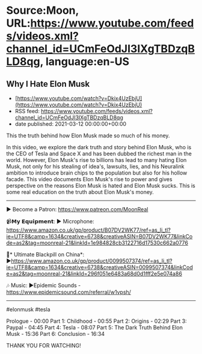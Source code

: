 # Source:Moon, URL:https://www.youtube.com/feeds/videos.xml?channel_id=UCmFeOdJI3IXgTBDzqBLD8qg, language:en-US

## Why I Hate Elon Musk
 - [https://www.youtube.com/watch?v=Dkix4UzEbjU](https://www.youtube.com/watch?v=Dkix4UzEbjU)
 - RSS feed: https://www.youtube.com/feeds/videos.xml?channel_id=UCmFeOdJI3IXgTBDzqBLD8qg
 - date published: 2021-03-12 00:00:00+00:00

This the truth behind how Elon Musk made so much of his money. 

In this video, we explore the dark truth and story behind Elon Musk, who is the CEO of Tesla and Space X and has been dubbed the richest man in the world. However, Elon Musk's rise to billions has lead to many hating Elon Musk, not only for his stealing of idea's, lawsuits, lies, and his Neuralink ambition to introduce brain chips to the population but also for his hollow facade. This video documents Elon Musk's rise to power and gives perspective on the reasons Elon Musk is hated and Elon Musk sucks. This is some real education on the truth about Elon Musk's money. 
******
►  Become a Patron:  https://www.patreon.com/MoonReal

📹𝗠𝘆 𝗘𝗾𝘂𝗶𝗽𝗺𝗲𝗻𝘁:
► Microphone: https://www.amazon.co.uk/gp/product/B07DV2WK77/ref=as_li_tl?ie=UTF8&camp=1634&creative=6738&creativeASIN=B07DV2WK77&linkCode=as2&tag=moonreal-21&linkId=1e984828cb3122716d17530c662a0776

💊* Ultimate Blackpill on China*:
►https://www.amazon.co.uk/gp/product/0099507374/ref=as_li_tl?ie=UTF8&camp=1634&creative=6738&creativeASIN=0099507374&linkCode=as2&tag=moonreal-21&linkId=296f051e6483a68d0d1fff2e5e074a86

🎶 Music:
►Epidemic Sounds - https://www.epidemicsound.com/referral/w1vpsh/

******
#elonmusk #tesla

Prologue - 00:00
Part 1: Childhood - 00:55
Part 2: Origins - 02:29
Part 3: Paypal - 04:45
Part 4: Tesla - 08:07
Part 5: The Dark Truth Behind Elon Musk - 15:36
Part 6: Conclusion - 16:34

THANK YOU FOR WATCHING!

